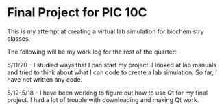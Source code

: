# Final Project for PIC 10C

This is my attempt at creating a virtual lab simulation for biochemistry classes.

The following will be my work log for the rest of the quarter:

5/11/20 - I studied ways that I can start my project. I looked at lab manuals and tried to think about what I can code to create a lab simulation. So far, I have not written any code.

5/12-5/18 - I have been working to figure out how to use Qt for my final project. I had a lot of trouble with downloading and making Qt work.

